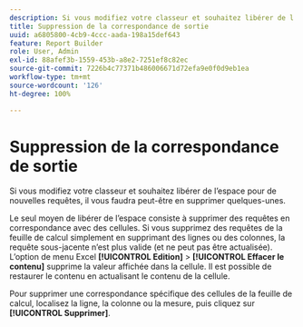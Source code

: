 ```yaml
---
description: Si vous modifiez votre classeur et souhaitez libérer de l’espace pour de nouvelles requêtes, il vous faudra peut-être en supprimer quelques-unes.
title: Suppression de la correspondance de sortie
uuid: a6805800-4cb9-4ccc-aada-198a15def643
feature: Report Builder
role: User, Admin
exl-id: 88afef3b-1559-453b-a8e2-7251ef8c82ec
source-git-commit: 7226b4c77371b486006671d72efa9e0f0d9eb1ea
workflow-type: tm+mt
source-wordcount: '126'
ht-degree: 100%

---
```


# Suppression de la correspondance de sortie

Si vous modifiez votre classeur et souhaitez libérer de l’espace pour de nouvelles requêtes, il vous faudra peut-être en supprimer quelques-unes.

Le seul moyen de libérer de l’espace consiste à supprimer des requêtes en correspondance avec des cellules. Si vous supprimez des requêtes de la feuille de calcul simplement en supprimant des lignes ou des colonnes, la requête sous-jacente n’est plus valide (et ne peut pas être actualisée). L’option de menu Excel **[!UICONTROL Edition]** > **[!UICONTROL Effacer le contenu]** supprime la valeur affichée dans la cellule. Il est possible de restaurer le contenu en actualisant le contenu de la cellule.

Pour supprimer une correspondance spécifique des cellules de la feuille de calcul, localisez la ligne, la colonne ou la mesure, puis cliquez sur **[!UICONTROL Supprimer]**.
